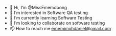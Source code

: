 - 👋 Hi, I’m @MissEmemobong
- 👀 I’m interested in Software QA testing
- 🌱 I’m currently learning Software Testing 
- 💞️ I’m looking to collaborate on software testing 
- 📫 How to reach me ememimohdaniel@gmail.com 

<!---
MissEmemobong/MissEmemobong is a ✨ special ✨ repository because its `README.md` (this file) appears on your GitHub profile.
You can click the Preview link to take a look at your changes.
--->
